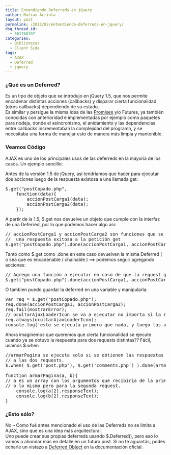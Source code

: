 ```yaml
---
title: Entendiendo Deferreds en jQuery
author: Matias Arriola
layout: post
permalink: /2012/02/entendiendo-deferreds-en-jquery/
dsq_thread_id:
  - 561766197
categories:
  - Bibliotecas
  - Client Side
tags:
  - AJAX
  - Deferred
  - jquery
---
```

### ¿Qué es un Deferred?

Es un tipo de objeto que se introdujo en jQuery 1.5, que nos permite encadenar distintas acciones (callbacks) y disparar cierta funcionalidad (otros callbacks) dependiendo de su estado.  
Es similar y persigue la misma idea de las <a title="Promises/A - CommonJS" href="http://wiki.commonjs.org/wiki/Promises/A" target="_blank">Promises</a> y/o Futures, ya también conocidas con anterioridad e implementadas por ejemplo como paquetes para nodejs, donde el asincronismo, el anidamiento y las dependencias entre callbacks incrementaban la complejidad del programa, y se necesitaba una forma de manejar esto de manera más limpia y mantenible.

### Veamos Código

AJAX es uno de los principales usos de las deferreds en la mayoría de los casos. Un ejemplo sencillo:

Antes de la versión 1.5 de jQuery, así tendríamos que hacer para ejecutar dos acciones luego de la respuesta existosa a una llamada get:  
<!--more-->

<pre class="brush: jscript; title: ; notranslate" title="">$.get("postCopado.php",
	function(data){
		accionPostCarga1(data);
		accionPostCarga2(data);
	});
</pre>

A partir de la 1.5, $.get nos devuelve un objeto que cumple con la interfaz de una Deferred, por lo que podemos hacer algo así:

<pre class="brush: jscript; title: ; notranslate" title="">// accionPostCarga1 y accionPostCarga2 son funciones que se van a ejecutar una vez que tengamos 
//  una respuesta exitosa a la petición get
$.get("postCopado.php").done(accionPostCarga1, accionPostCarga2);
</pre>

Tanto como $.get como .done en este caso devuelven la misma Deferred ( o sea que es encadenable / chainable ) ==> podemos seguir agregando acciones:

<pre class="brush: jscript; title: ; notranslate" title="">// Agrego una función a ejecutar en caso de que la request get falle.
$.get("postCopado.php").done(accionPostCarga1, accionPostCarga2).fail(mostrarError);
</pre>

O tambien puedo guardar la deferred en una variable y manipularla:

<pre class="brush: jscript; title: ; notranslate" title="">var req = $.get("postCopado.php");
req.done(accionPostCarga1, accionPostCarga2);
req.fail(mostrarError);
// ocultarAjaxLoaderIcon se va a ejecutar no importa si la respuesta fue exitosa o fallida.
req.always(ocultarAjaxLoaderIcon);
console.log('esto se ejecuta primero que nada, y luego las acciones definidas para req');
</pre>

Ahora imaginemos que queremos que cierta funcionalidad se ejecute cuando ya se obtuvo la respuesta para dos requests distintas?? Fácil, usamos $.when

<pre class="brush: jscript; title: ; notranslate" title="">//armarPagina se ejecuta solo si se obtienen las respuestas exitosas
// a las dos requests.
$.when( $.get('post.php'), $.get('comments.php') ).done(armarPagina);

function armarPagina(a, b){
// a es un array con los argumentos que recibiria de la primer request,
// b lo mismo pero para la segunda request.
    console.log(a[2].responseText);
    console.log(b[2].responseText);
}
</pre>

### ¿Esto sólo?

No &#8211; Como fué antes mencionado el uso de las Deferreds no se limita a AJAX, sino que es una idea más arquitectural.  
Uno puede crear sus propias deferreds usando $.Deferred(), pero eso lo vamos a ahondar más en detalle en un futuro post. Si no te aguantás, podés echarle un vistazo a <a href="http://api.jquery.com/category/deferred-object/" title="Deferred Object - jQuery" target="_blank">Deferred Object</a> en la documentación oficial.